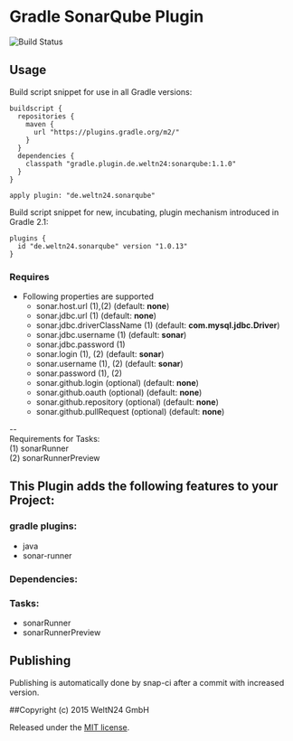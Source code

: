 Gradle SonarQube Plugin
========================================

![Build Status](https://snap-ci.com/WeltN24/gradle-sonarqube-plugin/branch/master/build_image)

## Usage

Build script snippet for use in all Gradle versions:

    buildscript {
      repositories {
        maven {
          url "https://plugins.gradle.org/m2/"
        }
      }
      dependencies {
        classpath "gradle.plugin.de.weltn24:sonarqube:1.1.0"
      }
    }
    
    apply plugin: "de.weltn24.sonarqube"
    
Build script snippet for new, incubating, plugin mechanism introduced in Gradle 2.1:

    plugins {
      id "de.weltn24.sonarqube" version "1.0.13"
    }


### Requires

- Following properties are supported
    - sonar.host.url (1),(2) (default: __none__)
    - sonar.jdbc.url (1) (default: __none__)
    - sonar.jdbc.driverClassName (1) (default: __com.mysql.jdbc.Driver__)
    - sonar.jdbc.username (1) (default: __sonar__)
    - sonar.jdbc.password (1)
    - sonar.login (1), (2) (default: __sonar__)
    - sonar.username (1), (2) (default: __sonar__)
    - sonar.password (1), (2)
    - sonar.github.login (optional) (default: __none__)
    - sonar.github.oauth (optional) (default: __none__)
    - sonar.github.repository (optional) (default: __none__)
    - sonar.github.pullRequest (optional) (default: __none__)
    
--       
Requirements for Tasks:  
    (1) sonarRunner   
    (2) sonarRunnerPreview


## This Plugin adds the following features to your Project:

### gradle plugins:
- java
- sonar-runner
    
### Dependencies:
    
### Tasks:
- sonarRunner
- sonarRunnerPreview

## Publishing

Publishing is automatically done by snap-ci after a commit with increased version.
    
##Copyright (c) 2015 WeltN24 GmbH

Released under the [MIT license](https://tldrlegal.com/license/mit-license).
